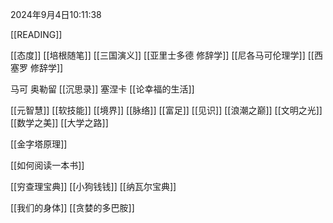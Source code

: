 2024年9月4日10:11:38


[[READING]]

[[态度]]
[[培根随笔]]
[[三国演义]]
[[亚里士多德 修辞学]]
[[尼各马可伦理学]]
[[西塞罗 修辞学]]

马可 奥勒留 [[沉思录]]
塞涅卡 [[论幸福的生活]]


[[元智慧]]
[[软技能]]
[[境界]]
[[脉络]]
[[富足]]
[[见识]]
[[浪潮之巅]]
[[文明之光]]
[[数学之美]]
[[大学之路]]

[[金字塔原理]]

[[如何阅读一本书]]

[[穷查理宝典]]
[[小狗钱钱]]
[[纳瓦尔宝典]]

[[我们的身体]]
[[贪婪的多巴胺]]
